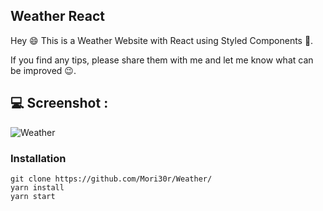 
## **Weather React**

Hey 😄 This is a Weather Website with React using Styled Components 💅.

If you find any tips, please share them with me and let me know what can be improved 😉.

## 💻 **Screenshot** :
 
![Weather](https://img.techpowerup.org/201027/screenshot-2020-10-27-weather.png)

### **Installation**

```
git clone https://github.com/Mori30r/Weather/
yarn install
yarn start
```